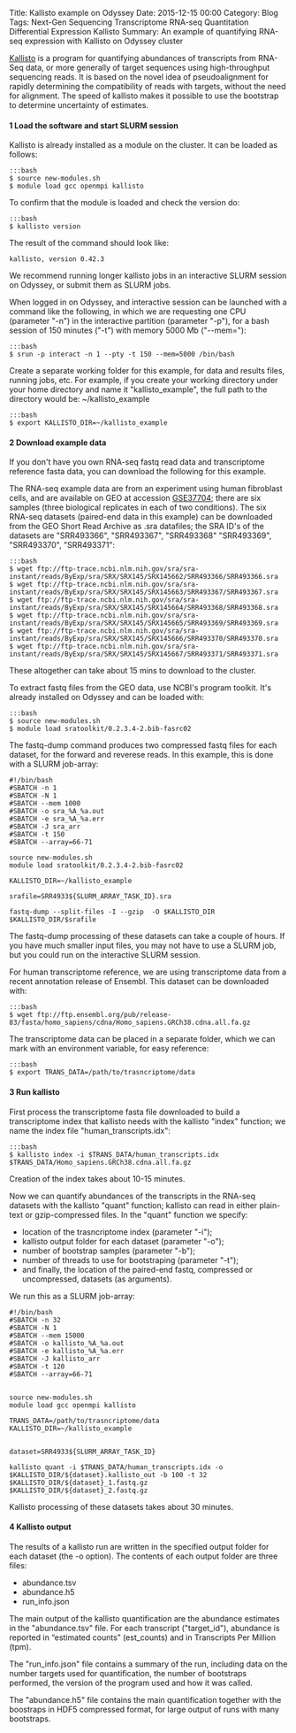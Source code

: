 Title: Kallisto example on Odyssey
Date: 2015-12-15 00:00
Category: Blog
Tags: Next-Gen Sequencing Transcriptome RNA-seq Quantitation Differential Expression Kallisto
Summary: An example of quantifying RNA-seq expression with Kallisto on Odyssey cluster


[Kallisto](http://pachterlab.github.io/kallisto/) is a program for quantifying abundances of transcripts from RNA-Seq data, or more generally of target sequences using high-throughput sequencing reads. It is based on the novel idea of pseudoalignment for rapidly determining the compatibility of reads with targets, without the need for alignment. The speed of kallisto makes it possible to use the bootstrap to determine uncertainty of estimates.


#### 1  Load the software and start SLURM session

Kallisto is already installed as a module on the cluster. It can be loaded as follows:

	:::bash
	$ source new-modules.sh
	$ module load gcc openmpi kallisto

To confirm that the module is loaded and check the version do:

	:::bash
	$ kallisto version

The result of the command should look like:

	kallisto, version 0.42.3


We recommend running longer kallisto jobs in an interactive SLURM session on Odyssey, or submit them as SLURM jobs.

When logged in on Odyssey, and interactive session can be launched with a command like the following, in which we are requesting one CPU (parameter "-n") in the interactive partition (parameter "-p"), for a bash session of 150 minutes ("-t") with memory 5000 Mb ("--mem="):

	:::bash
	$ srun -p interact -n 1 --pty -t 150 --mem=5000 /bin/bash

Create a separate working folder for this example, for data and results files, running jobs, etc.
For example, if you create your working directory under your home directory and name it "kallisto_example", the full path to the directory would be: ~/kallisto_example

	:::bash
	$ export KALLISTO_DIR=~/kallisto_example


#### 2  Download example data


If you don't have you own RNA-seq fastq read data and transcriptome reference fasta data, you can download the following for this example.

The RNA-seq example data are from an experiment using human fibroblast cells, and are available on GEO at accession [GSE37704](http://www.ncbi.nlm.nih.gov/geo/query/acc.cgi?acc=GSE37704); there are six samples (three biological replicates in each of two conditions).
The six RNA-seq datasets (paired-end data in this example) can be downloaded from the GEO Short Read Archive as .sra datafiles; the SRA ID's of the datasets are "SRR493366", "SRR493367", "SRR493368" "SRR493369", "SRR493370", "SRR493371":

	:::bash
	$ wget ftp://ftp-trace.ncbi.nlm.nih.gov/sra/sra-instant/reads/ByExp/sra/SRX/SRX145/SRX145662/SRR493366/SRR493366.sra
	$ wget ftp://ftp-trace.ncbi.nlm.nih.gov/sra/sra-instant/reads/ByExp/sra/SRX/SRX145/SRX145663/SRR493367/SRR493367.sra
	$ wget ftp://ftp-trace.ncbi.nlm.nih.gov/sra/sra-instant/reads/ByExp/sra/SRX/SRX145/SRX145664/SRR493368/SRR493368.sra
	$ wget ftp://ftp-trace.ncbi.nlm.nih.gov/sra/sra-instant/reads/ByExp/sra/SRX/SRX145/SRX145665/SRR493369/SRR493369.sra
	$ wget ftp://ftp-trace.ncbi.nlm.nih.gov/sra/sra-instant/reads/ByExp/sra/SRX/SRX145/SRX145666/SRR493370/SRR493370.sra
	$ wget ftp://ftp-trace.ncbi.nlm.nih.gov/sra/sra-instant/reads/ByExp/sra/SRX/SRX145/SRX145667/SRR493371/SRR493371.sra

These altogether can take about 15 mins to download to the cluster.

To extract fastq files from the GEO data, use NCBI's program toolkit. It's already installed on Odyssey and can be loaded with:

	:::bash
	$ source new-modules.sh
	$ module load sratoolkit/0.2.3.4-2.bib-fasrc02

The fastq-dump command produces two compressed fastq files for each dataset, for the forward and reverese reads. In this example, this is done with a SLURM job-array:

	#!/bin/bash
	#SBATCH -n 1
	#SBATCH -N 1
	#SBATCH --mem 1000
	#SBATCH -o sra_%A_%a.out
	#SBATCH -e sra_%A_%a.err
	#SBATCH -J sra_arr
	#SBATCH -t 150
	#SBATCH --array=66-71

	source new-modules.sh
	module load sratoolkit/0.2.3.4-2.bib-fasrc02

	KALLISTO_DIR=~/kallisto_example

	srafile=SRR4933${SLURM_ARRAY_TASK_ID}.sra

	fastq-dump --split-files -I --gzip  -O $KALLISTO_DIR  $KALLISTO_DIR/$srafile


The fastq-dump processing of these datasets can take a couple of hours.  If you have much smaller input files, you may not have to use a SLURM job, but you could run on the interactive SLURM session.


For human transcriptome reference, we are using transcriptome data from a recent annotation release of Ensembl. This dataset can be downloaded with:

	:::bash
	$ wget ftp://ftp.ensembl.org/pub/release-83/fasta/homo_sapiens/cdna/Homo_sapiens.GRCh38.cdna.all.fa.gz

The transcriptome data can be placed in a separate folder, which we can mark with an environment variable, for easy reference:  

	:::bash
	$ export TRANS_DATA=/path/to/trasncriptome/data



#### 3  Run kallisto

First process the transcriptome fasta file downloaded to build a transcriptome index that kallisto needs with the kallisto "index" function; we name the index file "human_transcripts.idx":

	:::bash
	$ kallisto index -i $TRANS_DATA/human_transcripts.idx $TRANS_DATA/Homo_sapiens.GRCh38.cdna.all.fa.gz

Creation of the index takes about 10-15 minutes.


Now we can quantify abundances of the transcripts in the RNA-seq datasets with the kallisto "quant" function; kallisto can read in either plain-text or gzip-compressed files. In the "quant" function we specify: 

- location of the trasncriptome index (parameter "-i"); 
- kallisto output folder for each dataset (parameter "-o"); 
- number of bootstrap samples (parameter "-b"); 
- number of threads to use for bootstraping (parameter "-t"); 
- and finally, the location of the paired-end fastq, compressed or uncompressed, datasets (as arguments). 

We run this as a SLURM job-array:

	
	#!/bin/bash
	#SBATCH -n 32
	#SBATCH -N 1
	#SBATCH --mem 15000
	#SBATCH -o kallisto_%A_%a.out
	#SBATCH -e kallisto_%A_%a.err
	#SBATCH -J kallisto_arr
	#SBATCH -t 120
	#SBATCH --array=66-71


	source new-modules.sh
	module load gcc openmpi kallisto

	TRANS_DATA=/path/to/trasncriptome/data
	KALLISTO_DIR=~/kallisto_example


	dataset=SRR4933${SLURM_ARRAY_TASK_ID}

	kallisto quant -i $TRANS_DATA/human_transcripts.idx -o $KALLISTO_DIR/${dataset}.kallisto_out -b 100 -t 32  $KALLISTO_DIR/${dataset}_1.fastq.gz  $KALLISTO_DIR/${dataset}_2.fastq.gz


Kallisto processing of these datasets takes about 30 minutes.


#### 4  Kallisto output


The results of a kallisto run are written in the specified output folder for each dataset (the -o option). The contents of each output folder are three files:

- abundance.tsv
- abundance.h5
- run_info.json

The main output of the kallisto quantification are the abundance estimates in the "abundance.tsv" file. For each transcript ("target_id"), abundance is reported in “estimated counts” (est_counts) and in Transcripts Per Million (tpm). 

The "run_info.json" file contains a summary of the run, including data on the number targets used for quantification, the number of bootstraps performed, the version of the program used and how it was called. 

The "abundance.h5" file contains the main quantification together with the boostraps in HDF5 compressed format, for large output of runs with many bootstraps.
